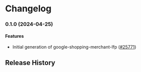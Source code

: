 # Changelog

### 0.1.0 (2024-04-25)

#### Features

* Initial generation of google-shopping-merchant-lfp ([#25771](https://github.com/googleapis/google-cloud-ruby/issues/25771)) 

## Release History
